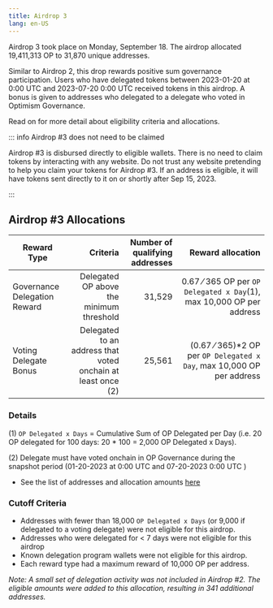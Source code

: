 ```yaml
---
title: Airdrop 3
lang: en-US
---
```


Airdrop 3 took place on Monday, September 18. The airdrop allocated 19,411,313 OP to 31,870 unique addresses. 

Similar to Airdrop 2, this drop rewards positive sum governance participation. Users who have delegated tokens between 2023-01-20 at 0:00 UTC and 2023-07-20 0:00 UTC received tokens in this airdrop. A bonus is given to addresses who delegated to a delegate who voted in Optimism Governance. 

Read on for more detail about eligibility criteria and allocations.

::: info Airdrop #3 does not need to be claimed

Airdrop #3 is disbursed directly to eligible wallets. There is no need to claim tokens by interacting with any website. Do not trust any website pretending to help you claim your tokens for Airdrop #3. If an address is eligible, it will have tokens sent directly to it on or shortly after Sep 15, 2023.

:::

## Airdrop #3 Allocations

| Reward Type | Criteria | Number of qualifying addresses | Reward allocation
| - | -: | -: | -:
| Governance Delegation Reward | Delegated OP above the minimum threshold | 31,529 | 0.67 ⁄ 365 OP per `OP Delegated x Day`(1), max 10,000 OP per address
| Voting Delegate Bonus | Delegated to an address that voted onchain at least once (2) | 25,561 | (0.67 ⁄ 365)*2 OP per `OP Delegated x Day`, max 10,000 OP per address

### Details

(1) `OP Delegated x Days` = Cumulative Sum of OP Delegated per Day (i.e. 20 OP delegated for 100 days: 20 * 100 = 2,000 OP Delegated x Days).

(2) Delegate must have voted onchain in OP Governance during the snapshot period (01-20-2023 at 0:00 UTC and 07-20-2023 0:00 UTC )

- See the list of addresses and allocation amounts [here](https://github.com/ethereum-optimism/op-analytics/blob/main/reference_data/address_lists/op_airdrop_3_simple_list.csv)

### Cutoff Criteria

- Addresses with fewer than 18,000 `OP Delegated x Days` (or 9,000 if delegated to a voting delegate) were not eligible for this airdrop.
- Addresses who were delegated for < 7 days were not eligible for this airdrop
- Known delegation program wallets were not eligible for this airdrop.
- Each reward type had a maximum reward of 10,000 OP per address.

*Note: A small set of delegation activity was not included in Airdrop #2. The eligible amounts were added to this allocation, resulting in 341 additional addresses.*